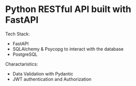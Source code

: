 # Python RESTful API built with FastAPI

Tech Stack:
- FastAPI
- SQLAlchemy & Psycopg to interact with the database
- PostgreSQL

Charactaristics:
- Data Validation with Pydantic
- JWT authentication and Authorization

